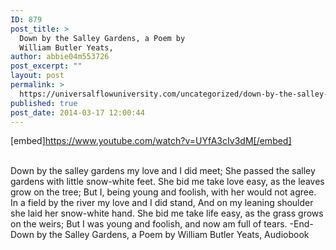 ```yaml
---
ID: 879
post_title: >
  Down by the Salley Gardens, a Poem by
  William Butler Yeats,
author: abbie04m553726
post_excerpt: ""
layout: post
permalink: >
  https://universalflowuniversity.com/uncategorized/down-by-the-salley-gardens-a-poem-by-william-butler-yeats/
published: true
post_date: 2014-03-17 12:00:44
---
```

[embed]https://www.youtube.com/watch?v=UYfA3cIv3dM[/embed]</br></br>
<p>Down by the salley gardens
   my love and I did meet;
She passed the salley gardens
   with little snow-white feet.
She bid me take love easy,
   as the leaves grow on the tree;
But I, being young and foolish,
   with her would not agree.
In a field by the river
   my love and I did stand,
And on my leaning shoulder
   she laid her snow-white hand.
She bid me take life easy,
   as the grass grows on the weirs;
But I was young and foolish,
   and now am full of tears.   
-End-
Down by the Salley Gardens, a Poem by William Butler Yeats, Audiobook </p>